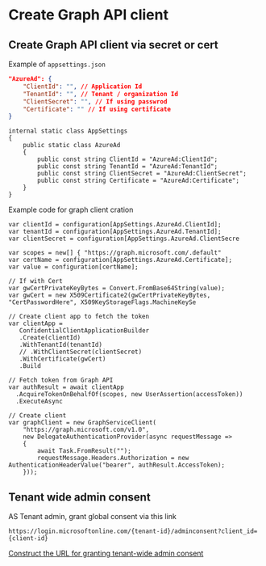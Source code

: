 

# Create Graph API client 

## Create Graph API client via secret or cert

Example of `appsettings.json`
``` Json
"AzureAd": {
    "ClientId": "", // Application Id
    "TenantId": "", // Tenant / organization Id
    "ClientSecret": "", // If using passwrod
    "Certificate": "" // If using certificate
}

```

``` CSharp
internal static class AppSettings
{
    public static class AzureAd
    {
        public const string ClientId = "AzureAd:ClientId";
        public const string TenantId = "AzureAd:TenantId";
        public const string ClientSecret = "AzureAd:ClientSecret";
        public const string Certificate = "AzureAd:Certificate";
    }
}
```

Example code for graph client cration
``` CSharp
var clientId = configuration[AppSettings.AzureAd.ClientId];
var tenantId = configuration[AppSettings.AzureAd.TenantId];
var clientSecret = configuration[AppSettings.AzureAd.ClientSecre

var scopes = new[] { "https://graph.microsoft.com/.default"
var certName = configuration[AppSettings.AzureAd.Certificate];
var value = configuration[certName];

// If with Cert
var gwCertPrivateKeyBytes = Convert.FromBase64String(value);
var gwCert = new X509Certificate2(gwCertPrivateKeyBytes, "CertPasswordHere", X509KeyStorageFlags.MachineKeySe

// Create client app to fetch the token
var clientApp =
   ConfidentialClientApplicationBuilder
   .Create(clientId)
   .WithTenantId(tenantId)
   // .WithClientSecret(clientSecret)
   .WithCertificate(gwCert)
   .Build

// Fetch token from Graph API
var authResult = await clientApp
  .AcquireTokenOnBehalfOf(scopes, new UserAssertion(accessToken))
  .ExecuteAsync
  
// Create client
var graphClient = new GraphServiceClient(
    "https://graph.microsoft.com/v1.0",
    new DelegateAuthenticationProvider(async requestMessage =>
    {
        await Task.FromResult("");
        requestMessage.Headers.Authorization = new AuthenticationHeaderValue("bearer", authResult.AccessToken);
    }));
```

## Tenant wide admin consent

AS Tenant admin, grant global consent via this link
```
https://login.microsoftonline.com/{tenant-id}/adminconsent?client_id={client-id}
```

[Construct the URL for granting tenant-wide admin consent](https://docs.microsoft.com/en-us/azure/active-directory/manage-apps/grant-admin-consent#construct-the-url-for-granting-tenant-wide-admin-consent)
